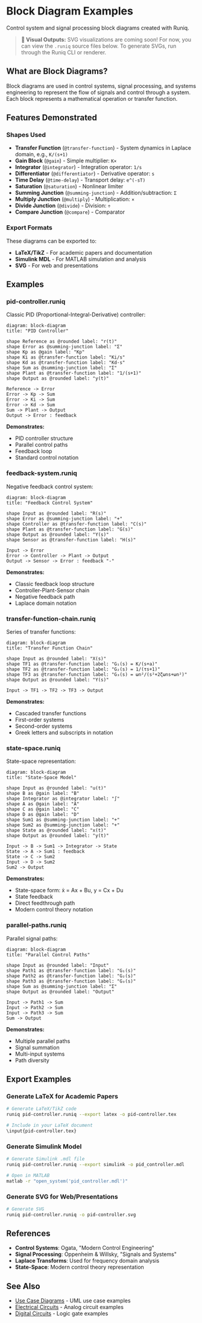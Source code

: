 # Block Diagram Examples

Control system and signal processing block diagrams created with Runiq.

> **📸 Visual Outputs:** SVG visualizations are coming soon! For now, you can view the `.runiq` source files below. To generate SVGs, run through the Runiq CLI or renderer.

## What are Block Diagrams?

Block diagrams are used in control systems, signal processing, and systems engineering to represent the flow of signals and control through a system. Each block represents a mathematical operation or transfer function.

## Features Demonstrated

### Shapes Used

- **Transfer Function** (`@transfer-function`) - System dynamics in Laplace domain, e.g., `K/(s+1)`
- **Gain Block** (`@gain`) - Simple multiplier: `K×`
- **Integrator** (`@integrator`) - Integration operator: `1/s`
- **Differentiator** (`@differentiator`) - Derivative operator: `s`
- **Time Delay** (`@time-delay`) - Transport delay: `e^(-sT)`
- **Saturation** (`@saturation`) - Nonlinear limiter
- **Summing Junction** (`@summing-junction`) - Addition/subtraction: `Σ`
- **Multiply Junction** (`@multiply`) - Multiplication: `×`
- **Divide Junction** (`@divide`) - Division: `÷`
- **Compare Junction** (`@compare`) - Comparator

### Export Formats

These diagrams can be exported to:

- **LaTeX/TikZ** - For academic papers and documentation
- **Simulink MDL** - For MATLAB simulation and analysis
- **SVG** - For web and presentations

## Examples

### pid-controller.runiq

Classic PID (Proportional-Integral-Derivative) controller:

```runiq
diagram: block-diagram
title: "PID Controller"

shape Reference as @rounded label: "r(t)"
shape Error as @summing-junction label: "Σ"
shape Kp as @gain label: "Kp"
shape Ki as @transfer-function label: "Ki/s"
shape Kd as @transfer-function label: "Kd·s"
shape Sum as @summing-junction label: "Σ"
shape Plant as @transfer-function label: "1/(s+1)"
shape Output as @rounded label: "y(t)"

Reference -> Error
Error -> Kp -> Sum
Error -> Ki -> Sum
Error -> Kd -> Sum
Sum -> Plant -> Output
Output -> Error : feedback
```

**Demonstrates:**

- PID controller structure
- Parallel control paths
- Feedback loop
- Standard control notation

### feedback-system.runiq

Negative feedback control system:

```runiq
diagram: block-diagram
title: "Feedback Control System"

shape Input as @rounded label: "R(s)"
shape Error as @summing-junction label: "+"
shape Controller as @transfer-function label: "C(s)"
shape Plant as @transfer-function label: "G(s)"
shape Output as @rounded label: "Y(s)"
shape Sensor as @transfer-function label: "H(s)"

Input -> Error
Error -> Controller -> Plant -> Output
Output -> Sensor -> Error : feedback "-"
```

**Demonstrates:**

- Classic feedback loop structure
- Controller-Plant-Sensor chain
- Negative feedback path
- Laplace domain notation

### transfer-function-chain.runiq

Series of transfer functions:

```runiq
diagram: block-diagram
title: "Transfer Function Chain"

shape Input as @rounded label: "X(s)"
shape TF1 as @transfer-function label: "G₁(s) = K/(s+a)"
shape TF2 as @transfer-function label: "G₂(s) = 1/(τs+1)"
shape TF3 as @transfer-function label: "G₃(s) = ωn²/(s²+2ζωns+ωn²)"
shape Output as @rounded label: "Y(s)"

Input -> TF1 -> TF2 -> TF3 -> Output
```

**Demonstrates:**

- Cascaded transfer functions
- First-order systems
- Second-order systems
- Greek letters and subscripts in notation

### state-space.runiq

State-space representation:

```runiq
diagram: block-diagram
title: "State-Space Model"

shape Input as @rounded label: "u(t)"
shape B as @gain label: "B"
shape Integrator as @integrator label: "∫"
shape A as @gain label: "A"
shape C as @gain label: "C"
shape D as @gain label: "D"
shape Sum1 as @summing-junction label: "+"
shape Sum2 as @summing-junction label: "+"
shape State as @rounded label: "x(t)"
shape Output as @rounded label: "y(t)"

Input -> B -> Sum1 -> Integrator -> State
State -> A -> Sum1 : feedback
State -> C -> Sum2
Input -> D -> Sum2
Sum2 -> Output
```

**Demonstrates:**

- State-space form: ẋ = Ax + Bu, y = Cx + Du
- State feedback
- Direct feedthrough path
- Modern control theory notation

### parallel-paths.runiq

Parallel signal paths:

```runiq
diagram: block-diagram
title: "Parallel Control Paths"

shape Input as @rounded label: "Input"
shape Path1 as @transfer-function label: "G₁(s)"
shape Path2 as @transfer-function label: "G₂(s)"
shape Path3 as @transfer-function label: "G₃(s)"
shape Sum as @summing-junction label: "Σ"
shape Output as @rounded label: "Output"

Input -> Path1 -> Sum
Input -> Path2 -> Sum
Input -> Path3 -> Sum
Sum -> Output
```

**Demonstrates:**

- Multiple parallel paths
- Signal summation
- Multi-input systems
- Path diversity

## Export Examples

### Generate LaTeX for Academic Papers

```bash
# Generate LaTeX/TikZ code
runiq pid-controller.runiq --export latex -o pid-controller.tex

# Include in your LaTeX document
\input{pid-controller.tex}
```

### Generate Simulink Model

```bash
# Generate Simulink .mdl file
runiq pid-controller.runiq --export simulink -o pid_controller.mdl

# Open in MATLAB
matlab -r "open_system('pid_controller.mdl')"
```

### Generate SVG for Web/Presentations

```bash
# Generate SVG
runiq pid-controller.runiq -o pid-controller.svg
```

## References

- **Control Systems**: Ogata, "Modern Control Engineering"
- **Signal Processing**: Oppenheim & Willsky, "Signals and Systems"
- **Laplace Transforms**: Used for frequency domain analysis
- **State-Space**: Modern control theory representation

## See Also

- [Use Case Diagrams](../use-case-diagram/) - UML use case examples
- [Electrical Circuits](../electrical/) - Analog circuit examples
- [Digital Circuits](../../packages/export-verilog/examples/) - Logic gate examples
